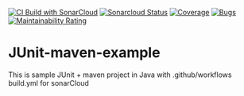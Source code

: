 [![CI Build with SonarCloud](https://github.com/SVyatkin/junit-java-example/workflows/CI%20Build%20with%20SonarCloud/badge.svg)](https://github.com/SVyatkin/junit-java-example/actions)
[![Sonarcloud Status](https://sonarcloud.io/api/project_badges/measure?project=SVyatkin_junit-java-example&metric=alert_status)](https://sonarcloud.io/dashboard?id=SVyatkin_junit-java-example)
[![Coverage](https://sonarcloud.io/api/project_badges/measure?project=SVyatkin_junit-java-example&metric=coverage)](https://sonarcloud.io/dashboard?id=SVyatkin_junit-java-example)
[![Bugs](https://sonarcloud.io/api/project_badges/measure?project=SVyatkin_junit-java-example&metric=bugs)](https://sonarcloud.io/dashboard?id=SVyatkin_junit-java-example)
[![Maintainability Rating](https://sonarcloud.io/api/project_badges/measure?project=SVyatkin_junit-java-example&metric=sqale_rating)](https://sonarcloud.io/dashboard?id=SVyatkin_junit-java-example)

# JUnit-maven-example
This is sample JUnit + maven  project in Java with .github/workflows build.yml for sonarCloud

